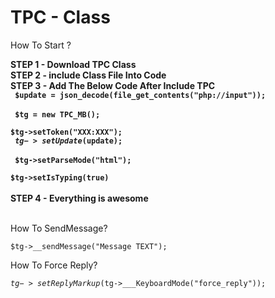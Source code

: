 # TPC - Class

How To Start ?

<b>STEP 1 - Download TPC Class</b><br>
<b>STEP 2 - include Class File Into Code</b><br>
<b>STEP 3 - Add The Below Code After Include TPC<br>
    <code>
        $update = json_decode(file_get_contents("php://input"));
    </code><br>
    <code>
        $tg = new TPC_MB();
    </code>
    <br><code>
        $tg->setToken("XXX:XXX");
    </code><br>
    <code>
        $tg->setUpdate($update);
    </code>
    <br>
    <code>
        $tg->setParseMode("html");
    </code>
    <br>
    <code>
    $tg->setIsTyping(true)
    </code>
    <br>
</b><br>
<b>STEP 4 - Everything is awesome</b><br>

<br>
How To SendMessage?<br>

<code>$tg->__sendMessage("Message TEXT");</code><br>


How To Force Reply?<br>

<code>$tg->setReplyMarkup($tg->___KeyboardMode("force_reply"));</code><br>
